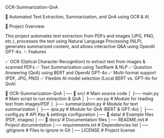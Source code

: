OCR-Summarization-QnA

🚀 Automated Text Extraction, Summarization, and QnA using OCR & AI

📌 Project Overview

This project automates text extraction from PDFs and images (JPG, PNG, etc.), processes the text using Natural Language Processing (NLP), generates summarized content, and allows interactive Q&A using OpenAI GPT-4o.
✨ Features

✅ OCR (Optical Character Recognition) to extract text from images & scanned PDFs
✅ Text Summarization using TextRank & NLP
✅ Question Answering (QnA) using BERT and OpenAI GPT-4o
✅ Multi-format support (PDF, JPG, PNG)
✅ Flexible AI model selection (Local BERT vs. GPT-4o for QnA)

📂 OCR-Summarization-QnA
│── 📂 src/                  # Main source code
│   ├── main.py              # Main script to run extraction & QnA
│   ├── ocr.py               # Module for reading text from images/PDF
│   ├── summarization.py     # Module for text summarization
│   ├── qna.py               # Module for QnA (BERT & GPT-4o)
│   ├── config.py            # API Key & settings configuration
│── 📂 data/                 # Example files (PDF, images)
│── 📂 docs/                 # Documentation files
│── README.md                # Project documentation
│── requirements.txt         # Dependencies list
│── .gitignore               # Files to ignore in Git
│── LICENSE                  # Project license
